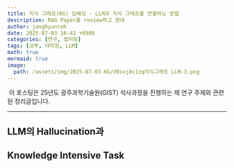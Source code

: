 ```yaml
---
title: 지식 그래프(KG) 임베딩 - LLM과 지식 그래프를 연결하는 방법
description: RAG Paper를 review하고 현대 
author: janghyunroh
date: 2025-07-03 16:42 +0900
categories: [연구, 랩미팅]
tags: [공부, 대학원, LLM]
math: true
mermaid: true
image: 
  path: /assets/img/2025-07-03-KG/d9svj8c1zq지식그래프 LLM-3.png
---
```


 &nbsp;이 포스팅은 25년도 광주과학기술원(GIST) 석사과정을 진행하는 제 연구 주제와 관련된 정리글입니다. 

---

## LLM의 Hallucination과 


## Knowledge Intensive Task

## 
